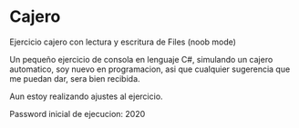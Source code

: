 # Cajero
Ejercicio cajero con lectura y escritura de Files (noob mode)


Un pequeño ejercicio de consola en lenguaje C#, simulando un cajero automatico, soy nuevo en programacion, asi que cualquier sugerencia que me puedan dar, sera bien recibida. 

Aun estoy realizando ajustes al ejercicio.

Password inicial de ejecucion: 2020
